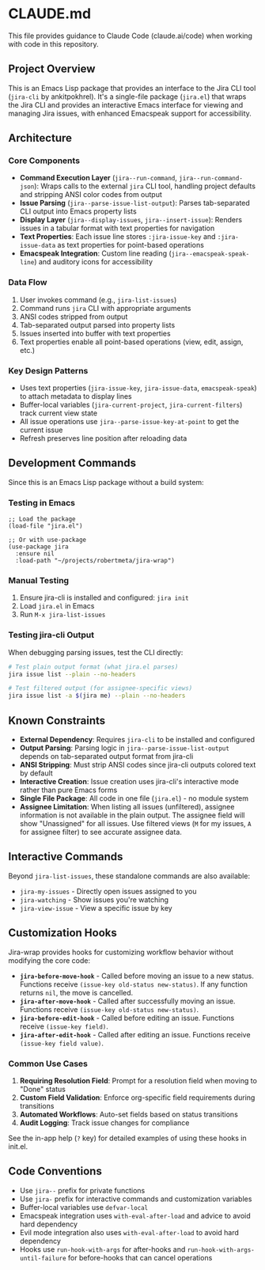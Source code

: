 # CLAUDE.md

This file provides guidance to Claude Code (claude.ai/code) when working with code in this repository.

## Project Overview

This is an Emacs Lisp package that provides an interface to the Jira CLI tool (`jira-cli` by ankitpokhrel). It's a single-file package (`jira.el`) that wraps the Jira CLI and provides an interactive Emacs interface for viewing and managing Jira issues, with enhanced Emacspeak support for accessibility.

## Architecture

### Core Components

- **Command Execution Layer** (`jira--run-command`, `jira--run-command-json`): Wraps calls to the external `jira` CLI tool, handling project defaults and stripping ANSI color codes from output
- **Issue Parsing** (`jira--parse-issue-list-output`): Parses tab-separated CLI output into Emacs property lists
- **Display Layer** (`jira--display-issues`, `jira--insert-issue`): Renders issues in a tabular format with text properties for navigation
- **Text Properties**: Each issue line stores `:jira-issue-key` and `:jira-issue-data` as text properties for point-based operations
- **Emacspeak Integration**: Custom line reading (`jira--emacspeak-speak-line`) and auditory icons for accessibility

### Data Flow

1. User invokes command (e.g., `jira-list-issues`)
2. Command runs `jira` CLI with appropriate arguments
3. ANSI codes stripped from output
4. Tab-separated output parsed into property lists
5. Issues inserted into buffer with text properties
6. Text properties enable all point-based operations (view, edit, assign, etc.)

### Key Design Patterns

- Uses text properties (`jira-issue-key`, `jira-issue-data`, `emacspeak-speak`) to attach metadata to display lines
- Buffer-local variables (`jira-current-project`, `jira-current-filters`) track current view state
- All issue operations use `jira--parse-issue-key-at-point` to get the current issue
- Refresh preserves line position after reloading data

## Development Commands

Since this is an Emacs Lisp package without a build system:

### Testing in Emacs

```elisp
;; Load the package
(load-file "jira.el")

;; Or with use-package
(use-package jira
  :ensure nil
  :load-path "~/projects/robertmeta/jira-wrap")
```

### Manual Testing

1. Ensure jira-cli is installed and configured: `jira init`
2. Load `jira.el` in Emacs
3. Run `M-x jira-list-issues`

### Testing jira-cli Output

When debugging parsing issues, test the CLI directly:

```bash
# Test plain output format (what jira.el parses)
jira issue list --plain --no-headers

# Test filtered output (for assignee-specific views)
jira issue list -a $(jira me) --plain --no-headers
```

## Known Constraints

- **External Dependency**: Requires `jira-cli` to be installed and configured
- **Output Parsing**: Parsing logic in `jira--parse-issue-list-output` depends on tab-separated output format from jira-cli
- **ANSI Stripping**: Must strip ANSI codes since jira-cli outputs colored text by default
- **Interactive Creation**: Issue creation uses jira-cli's interactive mode rather than pure Emacs forms
- **Single File Package**: All code in one file (`jira.el`) - no module system
- **Assignee Limitation**: When listing all issues (unfiltered), assignee information is not available in the plain output. The assignee field will show "Unassigned" for all issues. Use filtered views (`M` for my issues, `A` for assignee filter) to see accurate assignee data.

## Interactive Commands

Beyond `jira-list-issues`, these standalone commands are also available:

- `jira-my-issues` - Directly open issues assigned to you
- `jira-watching` - Show issues you're watching
- `jira-view-issue` - View a specific issue by key

## Customization Hooks

Jira-wrap provides hooks for customizing workflow behavior without modifying the core code:

- **`jira-before-move-hook`** - Called before moving an issue to a new status. Functions receive `(issue-key old-status new-status)`. If any function returns `nil`, the move is cancelled.
- **`jira-after-move-hook`** - Called after successfully moving an issue. Functions receive `(issue-key old-status new-status)`.
- **`jira-before-edit-hook`** - Called before editing an issue. Functions receive `(issue-key field)`.
- **`jira-after-edit-hook`** - Called after editing an issue. Functions receive `(issue-key field value)`.

### Common Use Cases

1. **Requiring Resolution Field**: Prompt for a resolution field when moving to "Done" status
2. **Custom Field Validation**: Enforce org-specific field requirements during transitions
3. **Automated Workflows**: Auto-set fields based on status transitions
4. **Audit Logging**: Track issue changes for compliance

See the in-app help (`?` key) for detailed examples of using these hooks in init.el.

## Code Conventions

- Use `jira--` prefix for private functions
- Use `jira-` prefix for interactive commands and customization variables
- Buffer-local variables use `defvar-local`
- Emacspeak integration uses `with-eval-after-load` and advice to avoid hard dependency
- Evil mode integration also uses `with-eval-after-load` to avoid hard dependency
- Hooks use `run-hook-with-args` for after-hooks and `run-hook-with-args-until-failure` for before-hooks that can cancel operations
